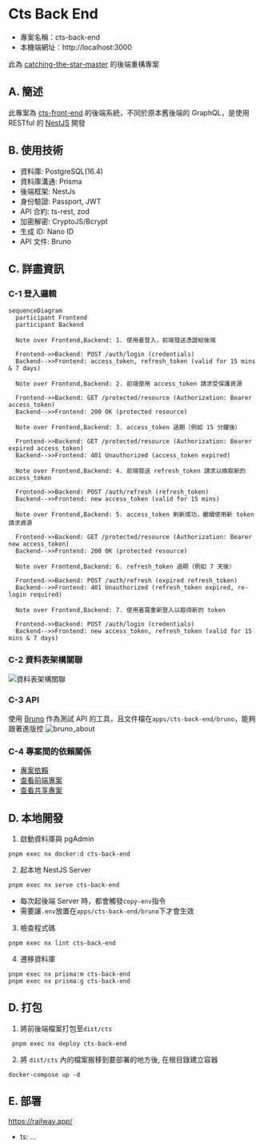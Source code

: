 # Cts Back End

- 專案名稱：cts-back-end
- 本機端網址：http://localhost:3000

此為 [catching-the-star-master](https://github.com/a131381568/ctsm-sql) 的後端重構專案

## A. 簡述
此專案為 [cts-front-end](#) 的後端系統，不同於原本舊後端的 GraphQL，是使用 RESTful 的 [NestJS](https://docs.nestjs.com/) 開發

## B. 使用技術

- 資料庫: PostgreSQL(16.4)
- 資料庫溝通: Prisma
- 後端框架: NestJs 
- 身份驗證: Passport, JWT
- API 合約: ts-rest, zod
- 加密解密: CryptoJS/Bcrypt
- 生成 ID: Nano ID
- API 文件: Bruno

## C. 詳盡資訊

### C-1 登入邏輯

```mermaid
sequenceDiagram
  participant Frontend
  participant Backend
  
  Note over Frontend,Backend: 1. 使用者登入，前端發送憑證給後端
  
  Frontend->>Backend: POST /auth/login (credentials)
  Backend-->>Frontend: access_token, refresh_token (valid for 15 mins & 7 days)

  Note over Frontend,Backend: 2. 前端使用 access_token 請求受保護資源
  
  Frontend->>Backend: GET /protected/resource (Authorization: Bearer access_token)
  Backend-->>Frontend: 200 OK (protected resource)

  Note over Frontend,Backend: 3. access_token 過期（例如 15 分鐘後）
  
  Frontend->>Backend: GET /protected/resource (Authorization: Bearer expired access_token)
  Backend-->>Frontend: 401 Unauthorized (access_token expired)
  
  Note over Frontend,Backend: 4. 前端發送 refresh_token 請求以換取新的 access_token
  
  Frontend->>Backend: POST /auth/refresh (refresh_token)
  Backend-->>Frontend: new access_token (valid for 15 mins)
  
  Note over Frontend,Backend: 5. access_token 刷新成功，繼續使用新 token 請求資源
  
  Frontend->>Backend: GET /protected/resource (Authorization: Bearer new access_token)
  Backend-->>Frontend: 200 OK (protected resource)
  
  Note over Frontend,Backend: 6. refresh_token 過期（例如 7 天後）

  Frontend->>Backend: POST /auth/refresh (expired refresh_token)
  Backend-->>Frontend: 401 Unauthorized (refresh_token expired, re-login required)
  
  Note over Frontend,Backend: 7. 使用者需重新登入以取得新的 token

  Frontend->>Backend: POST /auth/login (credentials)
  Backend-->>Frontend: new access_token, refresh_token (valid for 15 mins & 7 days)

```

### C-2 資料表架構關聯
![資料表架構關聯](https://i.imgur.com/Qf4VUEN.png)

### C-3 API
使用 [Bruno](https://github.com/usebruno/bruno) 作為測試 API 的工具，且文件檔在`apps/cts-back-end/bruno`，能夠跟著進版控
![bruno_about](https://i.imgur.com/RTA3ikG.png)

### C-4 專案間的依賴關係
- [專案依賴](#)
- [查看前端專案](#)
- [查看共享專案](#)


## D. 本地開發

1. 啟動資料庫與 pgAdmin
```shell
pnpm exec nx docker:d cts-back-end

```

2. 起本地 NestJS Server
```shell
pnpm exec nx serve cts-back-end
```
- 每次起後端 Server 時，都會觸發`copy-env`指令
- 需要讓`.env`放置在`apps/cts-back-end/bruno`下才會生效

3. 檢查程式碼
```shell
pnpm exec nx lint cts-back-end
```

4. 遷移資料庫
```shell
pnpm exec nx prisma:m cts-back-end
pnpm exec nx prisma:g cts-back-end
```

## D. 打包

1. 將前後端檔案打包至`dist/cts`
```shell
 pnpm exec nx deploy cts-back-end
```

2. 將 `dist/cts` 內的檔案搬移到要部署的地方後, 在根目錄建立容器
```shell
docker-compose up -d
```

## E. 部署

https://railway.app/

- ts: ...
